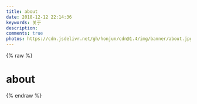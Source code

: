 ```yaml
---
title: about
date: 2018-12-12 22:14:36
keywords: 关于
description: 
comments: true
photos: https://cdn.jsdelivr.net/gh/honjun/cdn@1.4/img/banner/about.jpg
---
```

{% raw %}
<h1>about</h1>
{% endraw %}